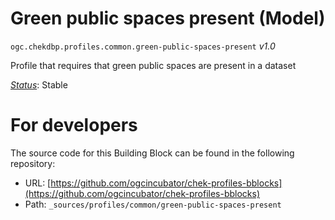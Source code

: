 
# Green public spaces present (Model)

`ogc.chekdbp.profiles.common.green-public-spaces-present` *v1.0*

Profile that requires that green public spaces are present in a dataset

[*Status*](http://www.opengis.net/def/status): Stable


# For developers

The source code for this Building Block can be found in the following repository:

* URL: [https://github.com/ogcincubator/chek-profiles-bblocks](https://github.com/ogcincubator/chek-profiles-bblocks)
* Path: `_sources/profiles/common/green-public-spaces-present`

